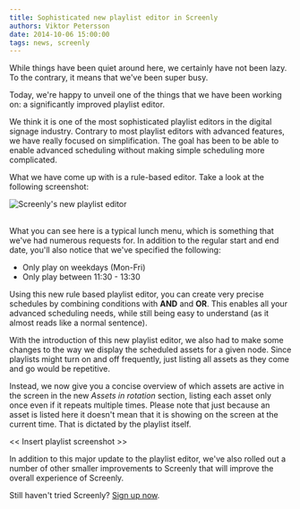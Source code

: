 ```yaml
---
title: Sophisticated new playlist editor in Screenly
authors: Viktor Petersson
date: 2014-10-06 15:00:00
tags: news, screenly
---
```


While things have been quiet around here, we certainly have not been lazy. To the contrary, it means that we've been super busy.

Today, we're happy to unveil one of the things that we have been working on: a significantly improved playlist editor.

We think it is one of the most sophisticated playlist editors in the digital signage industry. Contrary to most playlist editors with advanced features, we have really focused on simplification. The goal has been to be able to enable advanced scheduling without making simple scheduling more complicated.

What we have come up with is a rule-based editor. Take a look at the following screenshot:

<span class="shadowed"><img src="/uploads/2014/10/Screenly_Lunch_menu_screenshot.png" alt="Screenly's new playlist editor" /><span class="sh tl"></span><span class="sh tr"></span><span class="sh bl"></span><span class="sh br"></span></span><br/><br/>

What you can see here is a typical lunch menu, which is something that we've had numerous requests for. In addition to the regular start and end date, you'll also notice that we've specified the following:

 * Only play on weekdays (Mon-Fri)
 * Only play between 11:30 - 13:30

Using this new rule based playlist editor, you can create very precise schedules by combining conditions with **AND** and **OR**. This enables all your advanced scheduling needs, while still being easy to understand (as it almost reads like a normal sentence).

With the introduction of this new playlist editor, we also had to make some changes to the way we display the scheduled assets for a given node. Since playlists might turn on and off frequently, just listing all assets as they come and go would be repetitive.

Instead, we now give you a concise overview of which assets are active in the screen in the new *Assets in rotation* section, listing each asset only once even if it repeats multiple times. Please note that just because an asset is listed here it doesn't mean that it is showing on the screen at the current time. That is dictated by the playlist itself.

<< Insert playlist screenshot >>

In addition to this major update to the playlist editor, we've also rolled out a number of other smaller improvements to Screenly that will improve the overall experience of Screenly.

Still haven't tried Screenly? [Sign up now](https://login.screenlyapp.com/signup).
